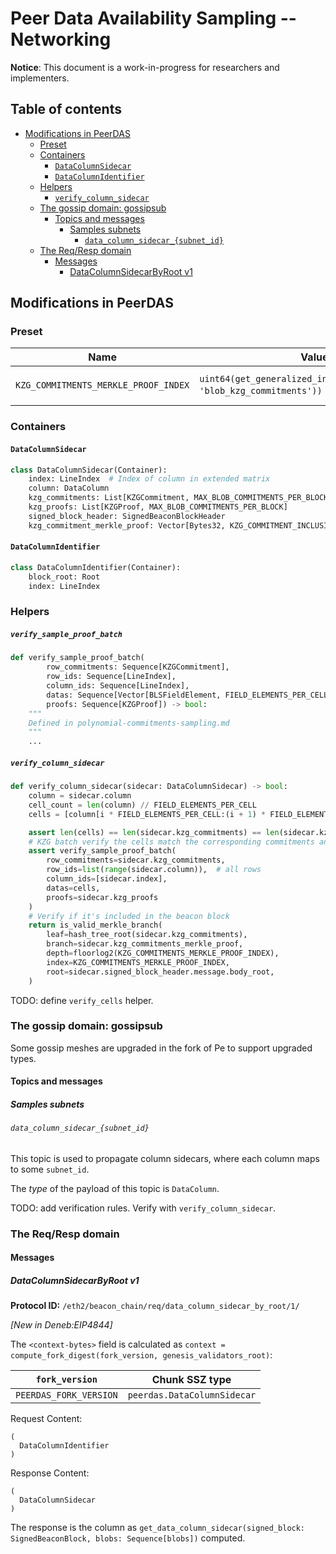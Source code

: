 # Peer Data Availability Sampling -- Networking

**Notice**: This document is a work-in-progress for researchers and implementers.

## Table of contents

<!-- TOC -->
<!-- START doctoc generated TOC please keep comment here to allow auto update -->
<!-- DON'T EDIT THIS SECTION, INSTEAD RE-RUN doctoc TO UPDATE -->

- [Modifications in PeerDAS](#modifications-in-peerdas)
  - [Preset](#preset)
  - [Containers](#containers)
    - [`DataColumnSidecar`](#datacolumnsidecar)
    - [`DataColumnIdentifier`](#datacolumnidentifier)
  - [Helpers](#helpers)
      - [`verify_column_sidecar`](#verify_column_sidecar)
  - [The gossip domain: gossipsub](#the-gossip-domain-gossipsub)
    - [Topics and messages](#topics-and-messages)
      - [Samples subnets](#samples-subnets)
        - [`data_column_sidecar_{subnet_id}`](#data_column_sidecar_subnet_id)
  - [The Req/Resp domain](#the-reqresp-domain)
    - [Messages](#messages)
      - [DataColumnSidecarByRoot v1](#datacolumnsidecarbyroot-v1)

<!-- END doctoc generated TOC please keep comment here to allow auto update -->
<!-- /TOC -->

## Modifications in PeerDAS

### Preset

| Name                                     | Value                             | Description                                                         |
|------------------------------------------|-----------------------------------|---------------------------------------------------------------------|
| `KZG_COMMITMENTS_MERKLE_PROOF_INDEX`   | `uint64(get_generalized_index(BeaconBlockBody, 'blob_kzg_commitments'))` (= 27) | <!-- predefined --> Merkle proof index for `blob_kzg_commitments` |

### Containers

#### `DataColumnSidecar`

```python
class DataColumnSidecar(Container):
    index: LineIndex  # Index of column in extended matrix
    column: DataColumn
    kzg_commitments: List[KZGCommitment, MAX_BLOB_COMMITMENTS_PER_BLOCK]
    kzg_proofs: List[KZGProof, MAX_BLOB_COMMITMENTS_PER_BLOCK]
    signed_block_header: SignedBeaconBlockHeader
    kzg_commitment_merkle_proof: Vector[Bytes32, KZG_COMMITMENT_INCLUSION_PROOF_DEPTH]
```

#### `DataColumnIdentifier`

```python
class DataColumnIdentifier(Container):
    block_root: Root
    index: LineIndex
```

### Helpers

##### `verify_sample_proof_batch`

```python
def verify_sample_proof_batch(
        row_commitments: Sequence[KZGCommitment],
        row_ids: Sequence[LineIndex],
        column_ids: Sequence[LineIndex],
        datas: Sequence[Vector[BLSFieldElement, FIELD_ELEMENTS_PER_CELL]],
        proofs: Sequence[KZGProof]) -> bool:
    """
    Defined in polynomial-commitments-sampling.md
    """
    ...
```

##### `verify_column_sidecar`

```python
def verify_column_sidecar(sidecar: DataColumnSidecar) -> bool:
    column = sidecar.column
    cell_count = len(column) // FIELD_ELEMENTS_PER_CELL
    cells = [column[i * FIELD_ELEMENTS_PER_CELL:(i + 1) * FIELD_ELEMENTS_PER_CELL] for i in range(cell_count)]

    assert len(cells) == len(sidecar.kzg_commitments) == len(sidecar.kzg_proofs)
    # KZG batch verify the cells match the corresponding commitments and proofs
    assert verify_sample_proof_batch(
        row_commitments=sidecar.kzg_commitments,
        row_ids=list(range(sidecar.column)),  # all rows
        column_ids=[sidecar.index],
        datas=cells,
        proofs=sidecar.kzg_proofs
    )
    # Verify if it's included in the beacon block
    return is_valid_merkle_branch(
        leaf=hash_tree_root(sidecar.kzg_commitments),
        branch=sidecar.kzg_commitments_merkle_proof,
        depth=floorlog2(KZG_COMMITMENTS_MERKLE_PROOF_INDEX),
        index=KZG_COMMITMENTS_MERKLE_PROOF_INDEX,
        root=sidecar.signed_block_header.message.body_root,
    )
```

TODO: define `verify_cells` helper.

### The gossip domain: gossipsub

Some gossip meshes are upgraded in the fork of Pe to support upgraded types.

#### Topics and messages

##### Samples subnets

###### `data_column_sidecar_{subnet_id}`

This topic is used to propagate column sidecars, where each column maps to some `subnet_id`.

The *type* of the payload of this topic is `DataColumn`.

TODO: add verification rules. Verify with `verify_column_sidecar`.

### The Req/Resp domain

#### Messages

##### DataColumnSidecarByRoot v1

**Protocol ID:** `/eth2/beacon_chain/req/data_column_sidecar_by_root/1/`

*[New in Deneb:EIP4844]*

The `<context-bytes>` field is calculated as `context = compute_fork_digest(fork_version, genesis_validators_root)`:

[1]: # (eth2spec: skip)

| `fork_version`           | Chunk SSZ type                |
|--------------------------|-------------------------------|
| `PEERDAS_FORK_VERSION`     | `peerdas.DataColumnSidecar`           |

Request Content:

```
(
  DataColumnIdentifier
)
```

Response Content:

```
(
  DataColumnSidecar
)
```

The response is the column as `get_data_column_sidecar(signed_block: SignedBeaconBlock, blobs: Sequence[blobs])` computed.
